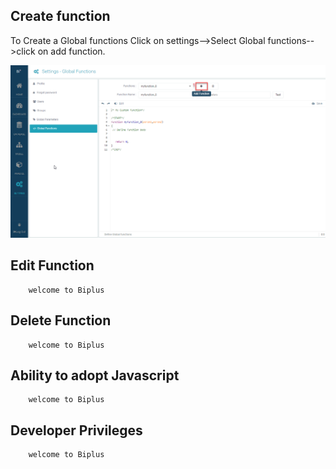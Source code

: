 ## Create function
 
 To Create a Global functions Click on settings-->Select Global functions-->click on add function.
 
![enter image description here](https://raw.githubusercontent.com/sv18042016/fp1/d9712e86a6881444e961d60dfc6aab30bf665172/images/func1.png)
## Edit Function

        welcome to Biplus


## Delete Function

        welcome to Biplus


## Ability to adopt Javascript


        welcome to Biplus

## Developer Privileges


        welcome to Biplus

<!--stackedit_data:
eyJoaXN0b3J5IjpbMjAzNjIxNjkwOV19
-->